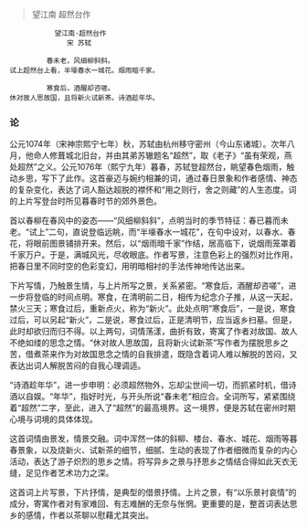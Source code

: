 > 望江南 超然台作

	           望江南·超然台作
	              宋 苏轼
	
	         春未老，风细柳斜斜。
	试上超然台上看，半壕春水一城花。烟雨暗千家。

	         寒食后，酒醒却咨嗟。
	休对故人思故国，且将新火试新茶。诗酒趁年华。   


### 论

公元1074年（宋神宗熙宁七年）秋，苏轼由杭州移守密州（今山东诸城）。次年八月，他命人修葺城北旧台，并由其弟苏辙题名“超然”，取《老子》“虽有荣观，燕处超然”之义。公元1076年（熙宁九年）暮春，苏轼登超然台，眺望春色烟雨，触动乡思，写下了此作。这首豪迈与婉约相兼的词，通过春日景象和作者感情、神态的复杂变化，表达了词人豁达超脱的襟怀和“用之则行，舍之则藏”的人生态度。词的上片写登台时所见暮春时节的郊外景色。

首以春柳在春风中的姿态——“风细柳斜斜”，点明当时的季节特征：春已暮而未老。“试上”二句，直说登临远眺，而“半壕春水一城花”，在句中设对，以春水、春花，将眼前图景铺排开来。然后，以“烟雨暗千家”作结，居高临下，说烟雨笼罩着千家万户。于是，满城风光，尽收眼底。作者写景，注意色彩上的强烈对比作用，把春日里不同时空的色彩变幻，用明暗相衬的手法传神地传达出来。

下片写情，乃触景生情，与上片所写之景，关系紧密。“寒食后，酒醒却咨嗟”，进一步将登临的时间点明。寒食，在清明前二日，相传为纪念介子推，从这一天起，禁火三天；寒食过后，重新点火，称为“新火”。此处点明“寒食后”，一是说，寒食过后，可以另起“新火”，二是说，寒食过后，正是清明节，应当返乡扫墓。但是，此时却欲归而归不得。以上两句，词情荡漾，曲折有致，寄寓了作者对故国、故人不绝如缕的思念之情。“休对故人思故国，且将新火试新茶”写作者为摆脱思乡之苦，借煮茶来作为对故国思念之情的自我排遣，既隐含着词人难以解脱的苦闷，又表达出词人解脱苦闷的自我心理调适。

“诗酒趁年华”，进一步申明：必须超然物外，忘却尘世间一切，而抓紧时机，借诗酒以自娱。“年华”，指好时光，与开头所说“春未老”相应合。全词所写，紧紧围绕着“超然”二字，至此，进入了“超然”的最高境界。这一境界，便是苏轼在密州时期心境与词境的具体体现。

这首词情由景发，情景交融。词中浑然一体的斜柳、楼台、春水、城花、烟雨等暮春景象，以及烧新火、试新茶的细节，细腻、生动的表现了作者细微而复杂的内心活动，表达了游子炽烈的思乡之情。将写异乡之景与抒思乡之情结合得如此天衣无缝，足见作者艺术功力之深。

这首词上片写景，下片抒情，是典型的借景抒情。上片之景，有“以乐景衬哀情”的成分，寄寓作者对有家难回、有志难酬的无奈与怅惘。更重要的是，整首词表达思乡的感情，作者以茶聊以慰藉尤其突出。